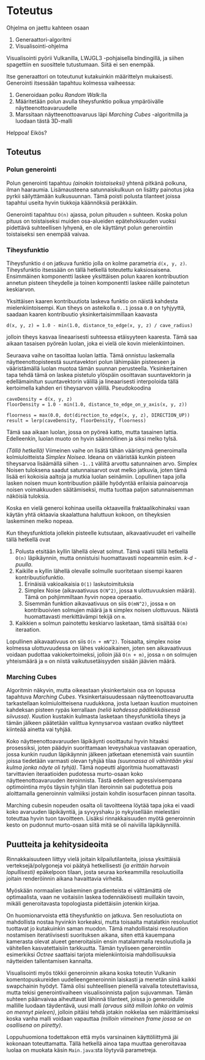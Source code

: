 Toteutus
========
Ohjelma on jaettu kahteen osaan
 1. Generaattori-algoritmi
 2. Visualisointi-ohjelma

Visualisointi pyörii Vulkanilla, LWJGL3 -pohjaisella bindingillä, ja siihen spagettiin en suosittele tutustumaan. Siitä ei sen enempää.

Itse generaattori on toteutunut kutakuinkin määrittelyn mukaisesti. Generointi itsessään tapahtuu kolmessa vaiheessa:
 1. Generoidaan polku *Random Walk*:lla
 2. Määritetään polun avulla tiheysfunktio polkua ympäröivälle näytteenottoavaruudelle
 3. Marssitaan näytteenottoavaruus läpi *Marching Cubes* -algoritmilla ja luodaan tästä 3D-malli
 
Helppoa! Eikös?

Toteutus
--------

### Polun generointi

Polun generointi tapahtuu *(ainakin toistaiseksi)* yhtenä pitkänä polkuna, ilman haaraumia. Lisämausteena satunnaiskulkuun on lisätty painotus joka pyrkii säilyttämään kulkusuunnan. Tämä poisti polusta tilanteet joissa tapahtui useita hyvin tiukkoja käännöksiä peräkkäin.

Generointi tapahtuu `O(n)` ajassa, polun pituuden `n` suhteen. Koska polun pituus on toistaiseksi muiden osa-alueiden epätehokkuuden vuoksi pidettävä suhteellisen lyhyenä, en ole käyttänyt polun generointiin toistaiseksi sen enempää vaivaa.

### Tiheysfunktio

Tiheysfunktio `d` on jatkuva funktio jolla on kolme parametria `d(x, y, z)`. Tiheysfunktio itsessään on tällä hetkellä toteutettu kaksiosaisena. Ensimmäinen komponentti laskee yksittäisen polun kaaren kontribuution annetun pisteen tiheydelle ja toinen komponentti laskee näille painotetun keskiarvon.

Yksittäisen kaaren kontribuutiota laskeva funktio on näistä kahdesta mielenkiintoisempi. Kun tiheys on asteikolla `0..1` jossa `0.0` on tyhjyyttä, saadaan kaaren kontribuutio yksinkertaisimmillaan kaavasta
```
d(x, y, z) = 1.0 - min(1.0, distance_to_edge(x, y, z) / cave_radius)
```
jolloin tiheys kasvaa lineaarisesti suhteessa etäisyyteen kaaresta. Tämä saa aikaan tasaisen pyöreän luolan, joka ei vielä ole kovin mielenkiintoinen.

Seuraava vaihe on tasoittaa luolan lattia. Tämä onnistuu laskemalla näytteenottopisteestä suuntavektori polun lähimpään pisteeseen ja vääristämällä luolan muotoa tämän suunnan perusteella. Yksinkertainen tapa tehdä tämä on laskea pistetulo ylöspäin osoittavan suuntavektorin ja edellämainitun suuntavektorin välillä ja lineaarisesti interpoloida tällä kertoimella kahden eri tiheysarvon välillä. Pseudokoodina
```
caveDensity = d(x, y, z)
floorDensity = 1.0 - min(1.0, distance_to_edge_on_y_axis(x, y, z))

floorness = max(0.0, dot(direction_to_edge(x, y, z), DIRECTION_UP))
result = lerp(caveDensity, floorDensity, floorness)
```
Tämä saa aikaan luolan, jossa on pyöreä katto, mutta tasainen lattia. Edelleenkin, luolan muoto on hyvin säännöllinen ja siksi melko tylsä.

*(Tällä hetkellä)* Viimeinen vaihe on lisätä tähän vääristymä generoimalla kolmiuloitteista *Simplex Noisea*. Ideana on vääristää kunkin pisteen tiheysarvoa lisäämällä siihen `-1..1` väliltä arvottu satunnainen arvo. Simplex Noisen tuloksena saadut satunnaisarvot ovat melko jatkuvia, joten tämä lisää eri kokoisia aaltoja ja mutkia luolan seinämiin. Lopullinen tapa jolla lasken noisen muun kontribuution päälle hyödyntää erilaisia painoarvoja noisen voimakkuuden säätämiseksi, mutta tuottaa paljon satunnaisemman näköisiä tuloksia.

Koska en vielä generoi kohinaa useilla oktaaveilla fraktaalikohinaksi vaan käytän yhtä oktaavia skaalattuna haluttuun kokoon, on tiheyksien laskeminen melko nopeaa.

Kun tiheysfunktiota jollekin pisteelle kutsutaan, aikavaativuudet eri vaiheille tällä hetkellä ovat
 1. Polusta etsitään kyllin lähellä olevat solmut. Tämä vaatii tällä hetkellä `O(n)` läpikäynnin, mutta onnistuisi huomattavasti nopeammin esim. *k-d -puulla*.
 2. Kaikille `m` kyllin lähellä olevalle solmulle suoritetaan sisempi kaaren kontribuutiofunktio.
    1. Erinäisiä vakioaikaisia `O(1)` laskutoimituksia
    2. Simplex Noise (aikavaativuus `O(N^2)`, jossa `N` ulottuvuuksien määrä). Tämä on pohjimmiltaan *hyvin* nopea operaatio.
    3. Sisemmän funktion aikavaativuus on siis `O(mN^2)`, jossa `m` on kontribuoivien solmujen määrä ja `N` simplex noisen ulottuvuus. Näistä huomattavasti merkittävämpi tekijä on `m`.
 3. Kaikkien `m` solmun painotettu keskiarvo lasketaan, tämä sisältää `O(m)` iteraation.
 
Lopullinen aikavaativuus on siis `O(n + mN^2)`. Toisaalta, simplex noise kolmessa ulottuvuudessa on lähes vakioaikainen, joten sen aikavaativuus voidaan pudottaa vakiokertoimeksi, jolloin jää `O(n + m)`, jossa `n` on solmujen yhteismäärä ja `m` on niistä vaikutusetäisyyden sisään jäävien määrä.


### Marching Cubes

Algoritmin näkyvin, mutta oikeastaan yksinkertaisin osa on lopussa tapahtuva *Marching Cubes*. Yksinkertaisuudessaan näytteenottoavaruutta tarkastellaan kolmiuloitteisena ruudukkona, josta luetaan kuution muotoinen kahdeksan pisteen rypäs kerrallaan *(neliö kahdessa päällekkäisessä siivussa)*. Kuution kustakin kulmasta lasketaan tiheysfunktiolla tiheys ja tämän jälkeen päätetään valittua kynnysarvoa vastaan ovatko näytteet kiinteää ainetta vai tyhjää.

Koko näytteenottoavaruuden läpikäynti osoittautui hyvin hitaaksi prosessiksi, joten päädyin suorittamaan leveyshakua vastaavan operaation, jossa kunkin ruudun läpikäynnin jälkeen jatketaan etenemistä vain suuntiin joissa tiedetään varmasti olevan tyhjää tilaa *(suunnassa oli vähintään yksi kulma jonka näyte oli tyhjä)*. Tämä nopeutti algoritmia huomattavasti tarvittavien iteraatioiden pudotessa murto-osaan koko näytteenottoavaruuden iteroinnista. Tästä edelleen agressivisempana optimointina myös täysin tyhjän tilan iteroinnin sai pudotettua pois aloittamalla generoinnin valmiiksi jostain kohdin isosurfacen pinnan tasolta.

Marching cubesin nopeuden osalta oli tavoitteena löytää tapa joka ei vaadi koko avaruuden läpikäyntiä, ja syvyyshaku jo nykyisellään mielestäni toteuttaa hyvin tuon tavoitteen. Lisäksi rinnakkaisuuden myötä generoinnin kesto on pudonnut murto-osaan siitä mitä se oli naiviilla läpikäynnillä.


Puutteita ja kehitysideoita
---------------------------
Rinnakkaisuuteen liittyy vielä joitain kilpailutilanteita, joissa yksittäisiä verteksejä/polygoneja voi päätyä hetkellisesti *(ja erittäin harvoin lopullisesti)* epäkelpoon tilaan, josta seuraa korkeammilla resoluutioilla joitain renderöinnin aikana havaittavia virheitä.

Myöskään normaalien laskeminen gradienteista ei välttämättä ole optimaalista, vaan ne voitaisiin laskea todennäköisesti muillakin tavoin, mikäli generoitavasta topologiasta pidettäisiin jotenkin kirjaa.

On huomionarvoista että tiheysfunktio on jatkuva. Sen resoluutiota on mahdollista nostaa hyvinkin korkeaksi, mutta toisaalta matalatkin resoluutiot tuottavat jo kutakuinkin saman muodon. Tämä mahdollistaisi resoluution nostamisen iteratiivisesti suorituksen aikana, siten että kauempana kamerasta olevat alueet generoitaisiin ensin matalammalla resoluutiolla ja vähitellen kasvatettaisiin tarkkuutta. Tämän tyyliseen generointiin esimerkiksi *Octree* saattaisi tarjota mielenkiintoisia mahdollisuuksia näytteiden tallentamisen kannalta. 

Visualisointi myös tökkii generoinnin aikana koska toteutin Vulkanin komentopuskureiden uudelleengeneroinnin laiskasti ja menetän siinä kaikki swapchainin hyödyt. Tämä olisi suhteellisen pienellä vaivalla toteutettavissa, mutta tekisi generointivaiheen visualisoinnista paljon sujuvamman. Tämän suhteen päänvaivaa aiheuttavat lähinnä tilanteet, joissa jo generoidulle mallille luodaan täydentävä, uusi malli *(arvaus siitä milloin lohko on valmis on mennyt pieleen)*, jolloin pitäisi tehdä jotakin nokkelaa sen määrittämiseksi koska vanha malli voidaan vapauttaa *(milloin viimeinen frame jossa se on osallisena on piiretty)*.

Loppuhuomiona todettakoon että myös varsinainen käyttöliittymä jäi kokonaan toteuttamatta. Tällä hetkellä ainoa tapa muuttaa generoitavaa luolaa on muokata käsin `Main.java`:sta löytyviä parametreja. 
